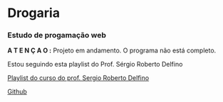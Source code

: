 # Drogaria
### Estudo de progamação web

**A T E N Ç A O :** Projeto em andamento. O programa não está completo.

Estou seguindo esta playlist do Prof. Sérgio Roberto Delfino 

[Playlist do curso do prof. Sergio Roberto Delfino](https://www.youtube.com/playlist?list=PL_GwGUsBlNyfI0W3ggfffhBdJUqB4981Z)

[Github](https://github.com/srdelfino/ProgramacaoWeb)

